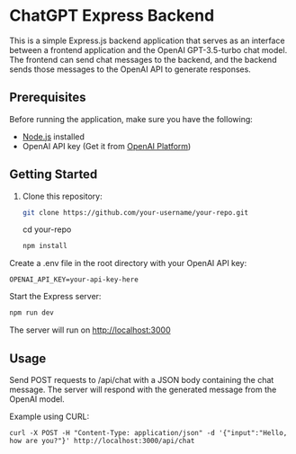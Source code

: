 # ChatGPT Express Backend

This is a simple Express.js backend application that serves as an interface between a frontend application and the OpenAI GPT-3.5-turbo chat model. The frontend can send chat messages to the backend, and the backend sends those messages to the OpenAI API to generate responses.

## Prerequisites

Before running the application, make sure you have the following:

- [Node.js](https://nodejs.org/) installed
- OpenAI API key (Get it from [OpenAI Platform](https://platform.openai.com/signup))

## Getting Started

1. Clone this repository:

   ```bash
   git clone https://github.com/your-username/your-repo.git
   ```

   cd your-repo

   ```bash
   npm install
   ```

Create a .env file in the root directory with your OpenAI API key:

   ```text
   OPENAI_API_KEY=your-api-key-here
   ```

Start the Express server:

   ```bash
   npm run dev
   ```

The server will run on <http://localhost:3000>

## Usage

Send POST requests to /api/chat with a JSON body containing the chat message. The server will respond with the generated message from the OpenAI model.

Example using CURL:

   ```text
   curl -X POST -H "Content-Type: application/json" -d '{"input":"Hello, how are you?"}' http://localhost:3000/api/chat
   ```
